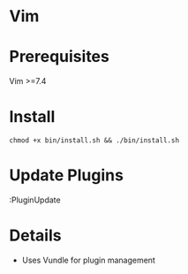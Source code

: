 Vim
===

Prerequisites
===
Vim >=7.4

Install
===
```
chmod +x bin/install.sh && ./bin/install.sh
```

Update Plugins
===
:PluginUpdate

Details
===
- Uses Vundle for plugin management
